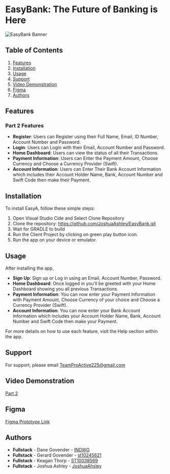 # EasyBank: The Future of Banking is Here
![EasyBank Banner](https://github.com/user-attachments/assets/05f2f742-03e7-4649-b431-8beb4a24e428)


## Table of Contents

1. [Features](#features)
4. [Installation](#installation)
1. [Usage](#usage)
2. [Support](#support)
2. [Video Demonstration](#video-demonstartion)
3. [Figma](#figma)
4. [Authors](#authors)

## Features

### Part 2 Features

- **Register**: Users can Register using their Full Name, Email, ID Number, Account Number and Password.
- **Login**: Users can Login with their Email, Account Number and Password.
- **Home Dashboard**: Users can view the status of all their Transactions.
- **Payment Information**: Users can Enter the Payment Amount, Choose Currency and Choose a Currency Provider (Swift).
- **Account Information**: Users can Enter Their Bank Account Information which includes their Account Holder Name, Bank, Account Number and Swift Code then make their Payment.

## Installation

To install EasyA, follow these simple steps:

1. Open Visual Studio Cide and Select Clone Repository
3. Clone the repository: https://github.com/JoshuaAshley/EasyBank.git
4. Wait for GRADLE to build
5. Run the Client Project by clicking on green play button icon.
6. Run the app on your device or emulator.

## Usage

After installing the app,

- **Sign Up**: Sign up or Log in using an Email, Account Number, Password.
- **Home Dashboard**: Once logged in you'll be greeted with your Home Dashboard showing you all previous Transactions.
- **Payment Information**: You can now enter your Payment Information with Payment Amount, Choose Currency of your choice and Choose a Currency Provider (Swift).
- **Account Information**: You can now enter your Bank Account Information which includes your Account Holder Name, Bank, Account Number and Swift Code then make your Payment.
  
For more details on how to use each feature, visit the Help section within the app.

## Support

For support, please email TeamProActive225@gmail.com

## Video Demonstration

[Part 2](https://youtu.be/bOCmzsksDwM)


## Figma

[Figma Prototype Link](https://www.figma.com/design/eI1s7gijrcDyq7rXr9v3j5/OPSC?node-id=952-2559&t=4thINdvopTTsU1Vs-1)

## Authors

- **Fullstack** - Dane Govender - [INDWG](https://github.com/INDWG)
- **Fullstack** - Gerard Govender - [st10245621](https://github.com/st10245621)
- **Fullstack** - Keagan Thorp - [ST10038569](https://github.com/ST10038569)
- **Fullstack** - Joshua Ashley - [JoshuaAhsley](https://github.com/JoshuaAshley)
